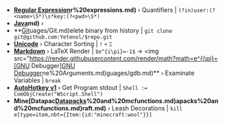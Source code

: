 - **[Regular Expression](Regular%20expressions.md)r%20expressions.md)** ›
    Quantifiers | `(?in)user:(?<name>\S*)\s*key:(?<pwd>\S*)`
- **[Java](Java.md)md)** ›
- **[Git](Git.md)uages/Git.md)elete binary from history | `git clone git@github.com:Yetenol/$repo.git`
- **[Unicode](languages/unicode.md)** ›
    Character Sorting | `!` `+` `Ξ`
- **[Markdown](languages/markdown.md)** ›
    LaTeX Render | `$e^{i\pi}=-1$` → <img src="https://render.githubusercontent.com/render/math?math=e^{i\pi}=[GNU Debugger][GNU Debugger](GDB%20Command%20Line%20Arguments.md)ne%20Arguments.md)guages/gdb.md)** ›
    Examinate Variables | `break`
- **[AutoHotkey v1](languages/autohotkey.md)** ›
    Get Program stdout | `Shell := ComObjCreate("WScript.Shell")`
- **Mine[Datapac[Datapacks](Useful%20functions%20for%20Minecraft%20datapacks%20and%20mcfunctions.md)%20and%20mcfunctions.md)apacks%20and%20mcfunctions.md)raft.md)** ›
    Leash Decorations | `kill 	e[type=item,nbt={Item:{id:"minecraft:wool"}}]`